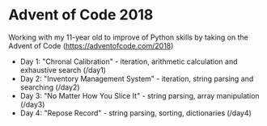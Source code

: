 # Advent of Code 2018

Working with my 11-year old to improve of Python skills by taking on the Advent of Code (https://adventofcode.com/2018)

* Day 1: "Chronal Calibration" - iteration, arithmetic calculation and exhaustive search (/day1)
* Day 2: "Inventory Management System" - iteration, string parsing and searching (/day2)
* Day 3: "No Matter How You Slice It" - string parsing, array manipulation (/day3)
* Day 4: "Repose Record" - string parsing, sorting, dictionaries (/day4)
